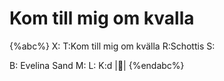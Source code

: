 # Kom till mig om kvalla

{%abc%}
X:
T:Kom till mig om kvälla
R:Schottis
S:

B:
Evelina Sand
M:
L:
K:d
|:abcd:| 
{%endabc%}
